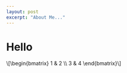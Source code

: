 ```yaml
---
layout: post
excerpt: "About Me..."
---
```


# Hello

\\[\begin{bmatrix} 
1 & 2 \\\\ 3 & 4
\end{bmatrix}\\]